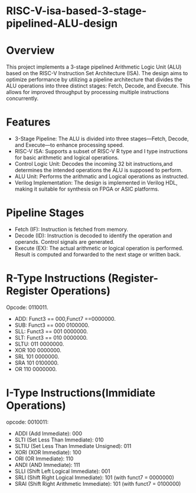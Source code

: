 # RISC-V-isa-based-3-stage-pipelined-ALU-design

# Overview
This project implements a 3-stage pipelined Arithmetic Logic Unit (ALU) based on the RISC-V Instruction Set Architecture (ISA). The design aims to optimize performance by utilizing a pipeline architecture that divides the ALU operations into three distinct stages: Fetch, Decode, and Execute. This allows for improved throughput by processing multiple instructions concurrently.

# Features 
- 3-Stage Pipeline: The ALU is divided into three stages—Fetch, Decode, and Execute—to enhance processing speed.
- RISC-V ISA: Supports a subset of RISC-V R type and I type instructions for basic arithmetic and logical operations.
- Control Logic Unit: Decodes the incoming 32 bit instructions,and determines the intended operations the ALU is supposed to perform.
- ALU Unit: Performs the arithmatic and Logical operations as instructed.
- Verilog Implementation: The design is implemented in Verilog HDL, making it suitable for synthesis on FPGA or ASIC platforms.
# Pipeline Stages
- Fetch (IF): Instruction is fetched from memory.
- Decode (ID): Instruction is decoded to identify the operation and operands.
Control signals are generated.
- Execute (EX): The actual arithmetic or logical operation is performed.
Result is computed and forwarded to the next stage or written back.

# R-Type Instructions (Register-Register Operations)
Opcode: 0110011.

- ADD: Funct3 == 000,Funct7 ==0000000.
- SUB:	 Funct3 ==        000	     0100000.
- SLL:  Funct3 ==         	001	     0000000.
- SLT:	 Funct3 ==           010	     0000000.
- SLTU:	          011	     0000000.
- XOR	            100	     0000000.
- SRL	            101    	 0000000.
- SRA	            101	     0100000.
- OR	            110	     0000000.

# I-Type Instructions(Immidiate Operations)
opcode: 0010011:

- ADDI (Add Immediate): 000
- SLTI (Set Less Than Immediate): 010
- SLTIU (Set Less Than Immediate Unsigned): 011
- XORI (XOR Immediate): 100
- ORI (OR Immediate): 110
- ANDI (AND Immediate): 111
- SLLI (Shift Left Logical Immediate): 001
- SRLI (Shift Right Logical Immediate): 101 (with funct7 = 0000000)
- SRAI (Shift Right Arithmetic Immediate): 101 (with funct7 = 0100000)


